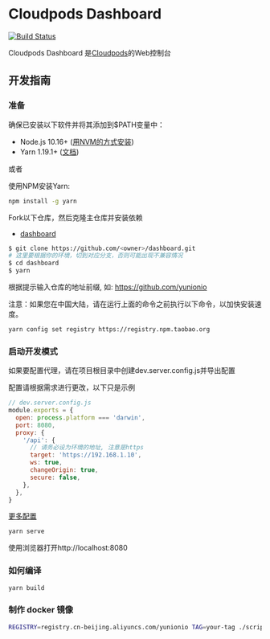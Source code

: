 # Cloudpods Dashboard

[![Build Status](https://www.travis-ci.org/yunionio/dashboard.svg?branch=master)](https://www.travis-ci.org/yunionio/dashboard)

Cloudpods Dashboard 是[Cloudpods](https://github.com/yunionio/cloudpods)的Web控制台

## 开发指南

### 准备

确保已安装以下软件并将其添加到$PATH变量中：

- Node.js 10.16+ ([用NVM的方式安装](https://github.com/creationix/nvm#usage))
- Yarn 1.19.1+ ([文档](https://classic.yarnpkg.com/en/docs/install))

或者

使用NPM安装Yarn:

```sh
npm install -g yarn
```

Fork以下仓库，然后克隆主仓库并安装依赖

- [dashboard](https://github.com/yunionio/dashboard)

```sh
$ git clone https://github.com/<owner>/dashboard.git
# 这里要根据你的环境，切到对应分支，否则可能出现不兼容情况
$ cd dashboard
$ yarn
```

根据提示输入仓库的地址前缀, 如: https://github.com/yunionio

注意：如果您在中国大陆，请在运行上面的命令之前执行以下命令，以加快安装速度。

```sh
yarn config set registry https://registry.npm.taobao.org
```

### 启动开发模式

如果要配置代理，请在项目根目录中创建dev.server.config.js并导出配置

配置请根据需求进行更改，以下只是示例

```javascript
// dev.server.config.js
module.exports = {
  open: process.platform === 'darwin',
  port: 8080,
  proxy: {
    '/api': {
      // 请务必设为环境的地址, 注意是https
      target: 'https://192.168.1.10',
      ws: true,
      changeOrigin: true,
      secure: false,
    },
  },
}
```

[更多配置](https://webpack.js.org/configuration/dev-server/)

```sh
yarn serve
```

使用浏览器打开http://localhost:8080

### 如何编译

```sh
yarn build
```

### 制作 docker 镜像

```bash
REGISTRY=registry.cn-beijing.aliyuncs.com/yunionio TAG=your-tag ./scripts/docker-push.sh
```
